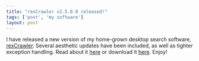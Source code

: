 ```yaml
---
title: "rexCrawler v2.5.0.0 released!"
tags: ['post', 'my software']
layout: post
---
```


I have released a new version of my home-grown desktop search software,
[rexCrawler](http://sites.google.com/site/rexcrawler). Several aesthetic
updates have been included, as well as tighter exception handling. Read
about it [here](http://sites.google.com/site/rexcrawler/news) or
download it
[here](http://sites.google.com/site/rexcrawler/releases/rexCrawler-2.5.0.0.zip?attredirects=0).
Enjoy!
